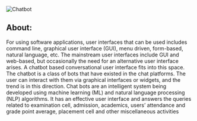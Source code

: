 ![Chatbot](https://img.freepik.com/premium-photo/chatbot-3d-illustration-concept-web-app-using-nlp-engage-conversation_1995-873.jpg)

## About:
For using software applications, user interfaces that can be used includes command line, graphical user interface (GUI), menu driven, form-based, natural language, etc. The mainstream user interfaces include GUI and web-based, but occasionally the need for an alternative user interface arises. A chatbot based conversational user interface fits into this space. The chatbot is a class of bots that have existed in the chat platforms. The user can interact with them via graphical interfaces or widgets, and the trend is in this direction. Chat bots are an intelligent system being developed using machine learning (ML) and natural language processing (NLP) algorithms. It has an effective user interface and answers the queries related to examination cell, admission, academics, users’ attendance and grade point average, placement cell and other miscellaneous activities
